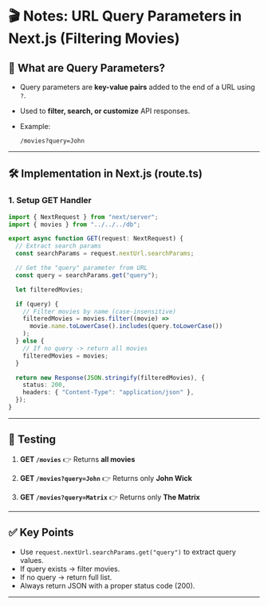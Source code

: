 # 🎬 Notes: URL Query Parameters in Next.js (Filtering Movies)

## 📌 What are Query Parameters?

* Query parameters are **key-value pairs** added to the end of a URL using `?`.
* Used to **filter, search, or customize** API responses.
* Example:

  ```
  /movies?query=John
  ```

---

## 🛠 Implementation in Next.js (route.ts)

### 1. Setup GET Handler

```ts
import { NextRequest } from "next/server";
import { movies } from "../../../db";

export async function GET(request: NextRequest) {
  // Extract search params
  const searchParams = request.nextUrl.searchParams;

  // Get the "query" parameter from URL
  const query = searchParams.get("query");

  let filteredMovies;

  if (query) {
    // Filter movies by name (case-insensitive)
    filteredMovies = movies.filter((movie) =>
      movie.name.toLowerCase().includes(query.toLowerCase())
    );
  } else {
    // If no query -> return all movies
    filteredMovies = movies;
  }

  return new Response(JSON.stringify(filteredMovies), {
    status: 200,
    headers: { "Content-Type": "application/json" },
  });
}
```

---

## 🧪 Testing

1. **GET `/movies`**
   👉 Returns **all movies**

2. **GET `/movies?query=John`**
   👉 Returns only **John Wick**

3. **GET `/movies?query=Matrix`**
   👉 Returns only **The Matrix**

---

## ✅ Key Points

* Use `request.nextUrl.searchParams.get("query")` to extract query values.
* If query exists → filter movies.
* If no query → return full list.
* Always return JSON with a proper status code (200).

---